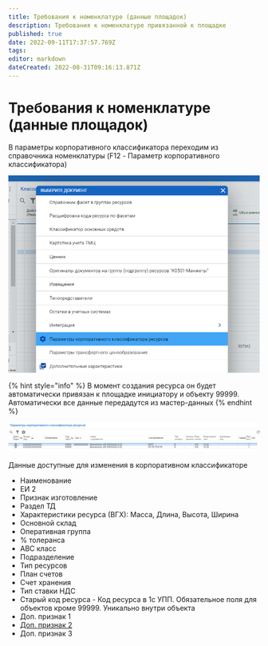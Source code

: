 ```yaml
---
title: Требования к номенклатуре (данные площадок)
description: Требования к номенклатуре привязанной к площадке
published: true
date: 2022-09-11T17:37:57.769Z
tags: 
editor: markdown
dateCreated: 2022-08-31T09:16:13.871Z
---
```


# Требования к номенклатуре (данные площадок)

В параметры корпоративного классификатора переходим из справочника номенклатуры (F12 - Параметр корпоративного классификатора)

![](<../../../assets/image (477).png>)

{% hint style="info" %}
В момент создания ресурса он будет автоматически привязан к площадке инициатору и объекту 99999. Автоматически все данные передадутся из мастер-данных
{% endhint %}

![](<../../../assets/image (478).png>)

Данные доступные для изменения в корпоративном классификаторе

* Наименование
* ЕИ 2
* Признак изготовление
* Раздел ТД
* Характеристики ресурса (ВГХ): Масса, Длина, Высота, Ширина
* Основной склад
* Оперативная группа
* % толеранса
* ABC класс
* Подразделение
* Тип ресурсов
* План счетов
* Счет хранения
* Тип ставки НДС
* Старый код ресурса - Код ресурса в 1с УПП. Обязательное поля для объектов кроме 99999. Уникально внутри объекта
* Доп. признак 1
* [Доп. признак 2](../../prostye-spravochniki/ks2.md)
* Доп. признак 3

